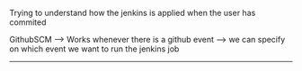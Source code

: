 Trying to understand how the jenkins is applied when the user has commited

GithubSCM --> Works whenever there is a github event --> we can specify on which event we want to run the jenkins job

<hr/>
